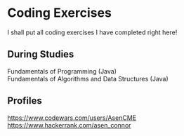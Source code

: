 # Coding Exercises
I shall put all coding exercises I have completed right here!

## During Studies
Fundamentals of Programming (Java)  
Fundamentals of Algorithms and Data Structures (Java)

## Profiles
https://www.codewars.com/users/AsenCME  
https://www.hackerrank.com/asen_connor
